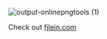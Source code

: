![output-onlinepngtools (1)](https://github.com/user-attachments/assets/d34293b6-eab6-46e1-b179-f088a1184ab9)

Check out [fjlein.com](https://www.fjlein.com)
